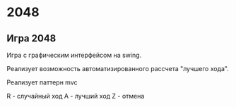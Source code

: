 # 2048
Игра 2048
-------
Игра с графическим интерфейсом на swing.

Реализует возможность автоматизированного рассчета "лучшего хода". 

Реализует паттерн mvc

R - случайный ход
A - лучший ход
Z - отмена

